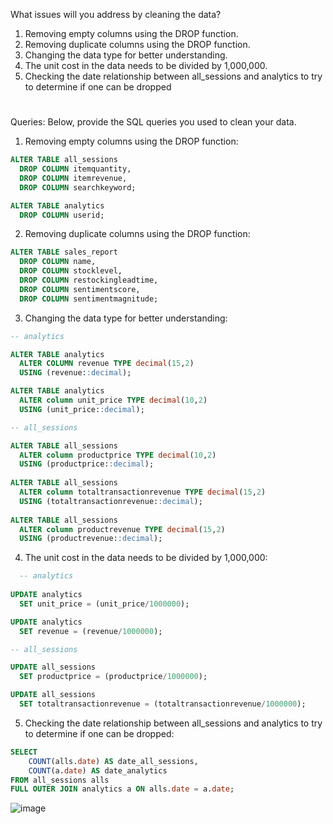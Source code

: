 What issues will you address by cleaning the data?

1. Removing empty columns using the DROP function.
2. Removing duplicate columns using the DROP function.
3. Changing the data type for better understanding.
4. The unit cost in the data needs to be divided by 1,000,000.
5. Checking the date relationship between all_sessions and analytics to try to determine if one can be dropped 
#

Queries:
Below, provide the SQL queries you used to clean your data.




1. Removing empty columns using the DROP function:
````SQL
ALTER TABLE all_sessions 
  DROP COLUMN itemquantity,
  DROP COLUMN itemrevenue,
  DROP COLUMN searchkeyword;
````
````SQL
ALTER TABLE analytics 
  DROP COLUMN userid;
````

2. Removing duplicate columns using the DROP function:
````SQL
ALTER TABLE sales_report 
  DROP COLUMN name, 
  DROP COLUMN stocklevel, 
  DROP COLUMN restockingleadtime,
  DROP COLUMN sentimentscore,
  DROP COLUMN sentimentmagnitude;
````

3. Changing the data type for better understanding:
````SQL
-- analytics

ALTER TABLE analytics 
  ALTER COLUMN revenue TYPE decimal(15,2) 
  USING (revenue::decimal);

ALTER TABLE analytics 
  ALTER column unit_price TYPE decimal(10,2) 
  USING (unit_price::decimal);

-- all_sessions

ALTER TABLE all_sessions 
  ALTER column productprice TYPE decimal(10,2) 
  USING (productprice::decimal);
  
ALTER TABLE all_sessions 
  ALTER column totaltransactionrevenue TYPE decimal(15,2) 
  USING (totaltransactionrevenue::decimal);
  
ALTER TABLE all_sessions 
  ALTER column productrevenue TYPE decimal(15,2) 
  USING (productrevenue::decimal);
````

4. The unit cost in the data needs to be divided by 1,000,000:
````SQL
  -- analytics 
  
UPDATE analytics 
  SET unit_price = (unit_price/1000000);

UPDATE analytics 
  SET revenue = (revenue/1000000);

-- all_sessions 

UPDATE all_sessions 
  SET productprice = (productprice/1000000);

UPDATE all_sessions 
  SET totaltransactionrevenue = (totaltransactionrevenue/1000000);
````

5. Checking the date relationship between all_sessions and analytics to try to determine if one can be dropped:
````SQL
SELECT 
    COUNT(alls.date) AS date_all_sessions,
    COUNT(a.date) AS date_analytics
FROM all_sessions alls
FULL OUTER JOIN analytics a ON alls.date = a.date;
````
![image](https://github.com/rlmrezende/SQL-Project/assets/128871261/eb2c795b-499b-4d4c-a07a-85726642a941)


